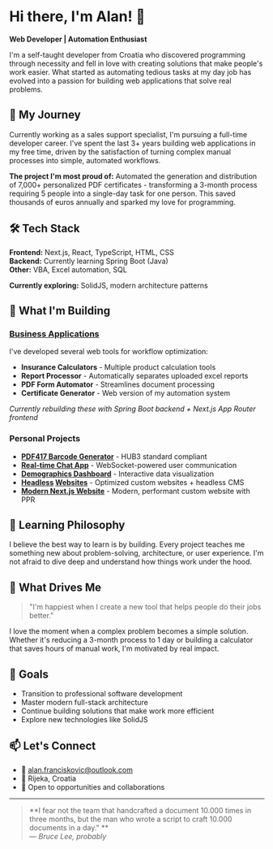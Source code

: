 # Hi there, I'm Alan! 👋

**Web Developer | Automation Enthusiast**

I'm a self-taught developer from Croatia who discovered programming through necessity and fell in love with creating solutions that make people's work easier. What started as automating tedious tasks at my day job has evolved into a passion for building web applications that solve real problems.

## 🚀 My Journey

Currently working as a sales support specialist, I'm pursuing a full-time developer career. I've spent the last 3+ years building web applications in my free time, driven by the satisfaction of turning complex manual processes into simple, automated workflows.

**The project I'm most proud of:** Automated the generation and distribution of 7,000+ personalized PDF certificates - transforming a 3-month process requiring 5 people into a single-day task for one person. This saved thousands of euros annually and sparked my love for programming.

## 🛠️ Tech Stack

**Frontend:** Next.js, React, TypeScript, HTML, CSS  
**Backend:** Currently learning Spring Boot (Java)  
**Other:** VBA, Excel automation, SQL

**Currently exploring:** SolidJS, modern architecture patterns

## 🎯 What I'm Building

### [Business Applications](https://cowebapi.vercel.app/)
I've developed several web tools for workflow optimization:
- **Insurance Calculators** - Multiple product calculation tools
- **Report Processor** - Automatically separates uploaded excel reports
- **PDF Form Automator** - Streamlines document processing
- **Certificate Generator** - Web version of my automation system

*Currently rebuilding these with Spring Boot backend + Next.js App Router frontend*

### Personal Projects
- **[PDF417 Barcode Generator](https://fin-apps.vercel.app/bcg)** - HUB3 standard compliant
- **[Real-time Chat App](https://nextjs-chat.up.railway.app/)** - WebSocket-powered user communication
- **[Demographics Dashboard](https://hr-vis.vercel.app/)** - Interactive data visualization
- **[Headless](https://www.elan-living.com/) [Websites](https://www.elan-homecare.com/)** - Optimized custom websites + headless CMS
- **[Modern Next.js Website](https://aquacentar.vercel.app/)** - Modern, performant custom website with PPR

## 🌱 Learning Philosophy

I believe the best way to learn is by building. Every project teaches me something new about problem-solving, architecture, or user experience. I'm not afraid to dive deep and understand how things work under the hood.

## 💭 What Drives Me

> "I'm happiest when I create a new tool that helps people do their jobs better."

I love the moment when a complex problem becomes a simple solution. Whether it's reducing a 3-month process to 1 day or building a calculator that saves hours of manual work, I'm motivated by real impact.

## 🎯 Goals

- Transition to professional software development
- Master modern full-stack architecture
- Continue building solutions that make work more efficient
- Explore new technologies like SolidJS

## 📫 Let's Connect

- 📧 alan.franciskovic@outlook.com
- 📍 Rijeka, Croatia
- 💼 Open to opportunities and collaborations

---

> **I fear not the team that handcrafted a document 10.000 times in three months, but the man who wrote a script to craft 10.000 documents in a day." **  
> — *Bruce Lee, probably*
